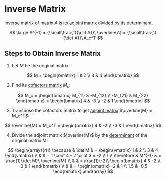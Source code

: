 # Inverse Matrix

Inverse matrix of matrix $A$ is its [adjoint matrix](https://github.com/damianc/math-notes/blob/master/matrices/adjoint-matrix.md) divided by its determinant.

$$
\large
A^{-1} = {\small\frac{1}{\det A}}\ \overline{A} = {\small\frac{1}{\det A}}\ A_c^T
$$

## Steps to Obtain Inverse Matrix

1. Let $M$ be the original matrix:

$$
M = \begin{bmatrix}
1 & 2
\\
3 & 4
\end{bmatrix}
$$

2. Find its [cofactors matrix](https://github.com/damianc/math-notes/blob/master/matrices/matrix-cofactors.md) $M_c$:

$$
M_c = \begin{bmatrix}
M_{11} & -M_{12}
\\
-M_{21} & M_{22}
\end{bmatrix} = \begin{bmatrix}
4 & -3
\\
-2 & 1
\end{bmatrix}
$$

3. Transpose the cofactors matrix to get [adjoint matrix](https://github.com/damianc/math-notes/blob/master/matrices/adjoint-matrix.md) $\overline{M} = M_c^T$:

$$
\overline{M} = M_c^T = \begin{bmatrix}
4 & -2
\\
-3 & 1
\end{bmatrix}
$$

4. Divide the adjoint matrix $\overline{M}$ by the [determinant](https://github.com/damianc/math-notes/blob/master/matrices/matrix-determinant.md) of the original matrix $M$:

$$
\begin{array}{rrl}
\because & \det M & = \begin{vmatrix}
1 & 2
\\
3 & 4
\end{vmatrix}
\\
& & = 1 \cdot 4 - 2 \cdot 3 = -2
\\
\ 
\\
\therefore & M^{-1} & = \frac{1}{\det M}\ \overline{M}
\\
& & = \frac{1}{-2}\ \begin{bmatrix}
4 & -2
\\
-3 & 1
\end{bmatrix}
\\
& & = \begin{bmatrix}
-2 & 1
\\
1.5 & -0.5
\end{bmatrix}
\end{array}
$$
